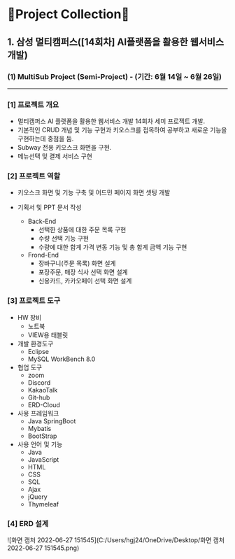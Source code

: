 # 💎Project Collection💎

## 1. 삼성 멀티캠퍼스([14회차] AI플랫폼을 활용한 웹서비스 개발)

### (1) MultiSub Project (Semi-Project) - (기간: 6월 14일 ~ 6월 26일)

---

### [1] 프로젝트 개요

- 멀티캠퍼스 AI 플랫폼을 활용한 웹서비스 개발 14회차 세미 프로젝트 개발.
- 기본적인 CRUD 개념 및 기능 구현과 키오스크를 접목하여 공부하고 새로운 기능을 구현하는데 중점을 둠.
- Subway 전용 키오스크 화면을 구현.
- 메뉴선택 및 결제 서비스 구현



### [2] 프로젝트 역할

- 키오스크 화면 및 기능 구축 및 어드민 페이지 화면 셋팅 개발

- 기획서 및 PPT 문서 작성
  - Back-End
    - 선택한 상품에 대한 주문 목록 구현
    - 수량 선택 기능 구현
    - 수량에 대한 합계 가격 변동 기능 및 총 합계 금액 기능 구현
  - Frond-End
    - 장바구니(주문 목록) 화면 설계
    - 포장주문, 매장 식사 선택 화면 설계
    - 신용카드, 카카오페이 선택 화면 설계



### [3] 프로젝트 도구

- HW 장비
  - 노트북
  - VIEW용 태블릿
- 개발 환경도구
  - Eclipse
  - MySQL WorkBench 8.0
- 협업 도구
  - zoom
  - Discord
  - KakaoTalk
  - Git-hub
  - ERD-Cloud
- 사용 프레임워크
  - Java SpringBoot
  - Mybatis
  - BootStrap
- 사용 언어 및 기능
  - Java
  - JavaScript
  - HTML
  - CSS
  - SQL
  - Ajax
  - jQuery
  - Thymeleaf



### [4] ERD 설계

![화면 캡처 2022-06-27 151545](C:/Users/hgj24/OneDrive/Desktop/화면 캡처 2022-06-27 151545.png)





